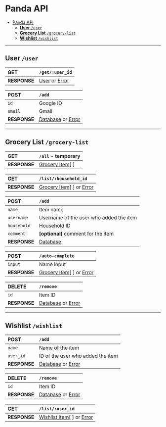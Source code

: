 # Panda API
- [Panda API](#panda-api)
  - [**User** `/user`](#user-user)
  - [**Grocery List** `/grocery-list`](#grocery-list-grocery-list)
  - [**Wishlist** `/wishlist`](#wishlist-wishlist)

---------------------------------------------------------------------------------------------------

## **User** `/user`

| **GET** | `/get/:user_id` |
| :- | :- |
| **RESPONSE** | [User](objects.md#user) or [Error](objects.md#Error) |

| **POST** | `/add` |
| :- | :- |
| `id` | Google ID |
| `email` | Gmail |
| **RESPONSE** | [Database](objects.md#database-response) or [Error](objects.md#error) |

---------------------------------------------------------------------------------------------------

## **Grocery List** `/grocery-list`

| **GET** | `/all` - temporary |
| :- | :- |
| **RESPONSE** | [Grocery Item](objects.md#grocery-list)[ ] |

| **GET** | `/list/:household_id` |
| :- | :- |
| **RESPONSE** | [Grocery Item](objects.md#grocery-list)[ ] or [Error](objects.md#error) |

| **POST** | `/add` |
| :- | :- |
| `name` | Item name |
| `username` | Username of the user who added the item |
| `household` | Household ID |
| `comment` | **[optional]** comment for the item |
| **RESPONSE** | [Database](objects.md#database-response) |

| **POST** | `/auto-complete` |
| :- | :- |
| `input` | Name input |
| **RESPONSE** | [Grocery Item](objects.md#grocery-list)[ ] or [Error](objects.md#error) |

| **DELETE** | `/remove` |
| :- | :- |
| `id` | Item ID |
| **RESPONSE** | [Database](objects.md#database-response) or [Error](objects.md#error) |

---------------------------------------------------------------------------------------------------

## **Wishlist** `/wishlist`

| **POST** | `/add` |
| :- | :- |
| `name` | Name of the item |
| `user_id` | ID of the user who added the item | 
| **RESPONSE** | [Database](objects.md#database-response) or [Error](objects.md#error) |

| **DELETE** | `/remove` |
| :- | :- |
| `id` | Item ID |
| **RESPONSE** | [Database](objects.md#database-response) or [Error](objects.md#error) |

| **GET** | `/list/:user_id` |
| :- | :- |
| **RESPONSE** | [Wishlist Item](objects.md#wishlist)[ ] or [Error](objects.md#error) |